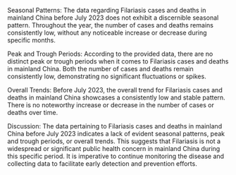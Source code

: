Seasonal Patterns: The data regarding Filariasis cases and deaths in mainland China before July 2023 does not exhibit a discernible seasonal pattern. Throughout the year, the number of cases and deaths remains consistently low, without any noticeable increase or decrease during specific months.

Peak and Trough Periods: According to the provided data, there are no distinct peak or trough periods when it comes to Filariasis cases and deaths in mainland China. Both the number of cases and deaths remain consistently low, demonstrating no significant fluctuations or spikes.

Overall Trends: Before July 2023, the overall trend for Filariasis cases and deaths in mainland China showcases a consistently low and stable pattern. There is no noteworthy increase or decrease in the number of cases or deaths over time.

Discussion: The data pertaining to Filariasis cases and deaths in mainland China before July 2023 indicates a lack of evident seasonal patterns, peak and trough periods, or overall trends. This suggests that Filariasis is not a widespread or significant public health concern in mainland China during this specific period. It is imperative to continue monitoring the disease and collecting data to facilitate early detection and prevention efforts.